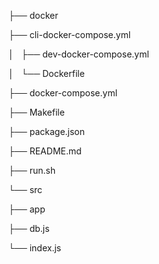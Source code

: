 ├── docker

├── cli-docker-compose.yml

│   ├── dev-docker-compose.yml

│   └── Dockerfile

├── docker-compose.yml

├── Makefile

├── package.json

├── README.md

├── run.sh

└── src

├── app

├── db.js

└── index.js
